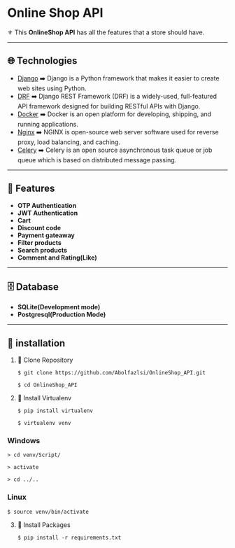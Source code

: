 # Online Shop API

⚜️ This **OnlineShop API** has all the features that a store should have.

---

## 🌐 Technologies

- [Django](https://www.djangoproject.com/) ➡️ Django is a Python framework that makes it easier to create web sites using Python.
- [DRF](https://www.django-rest-framework.org/) ➡️ Django REST Framework (DRF) is a widely-used, full-featured API framework designed for building RESTful APIs with Django.
- [Docker](https://www.docker.com/) ➡️ Docker is an open platform for developing, shipping, and running applications.
- [Nginx](https://nginx.org/) ➡️ NGINX is open-source web server software used for reverse proxy, load balancing, and caching.
- [Celery](https://docs.celeryq.dev/en/stable/) ➡️ Celery is an open source asynchronous task queue or job queue which is based on distributed message passing.

---

## 🚀 Features

- **OTP Authentication**
- **JWT Authentication**
- **Cart**
- **Discount code**
- **Payment gateaway**
- **Filter products**
- **Search products**
- **Comment and Rating(Like)**

---

## 🗄️ Database

- **SQLite(Development mode)**
- **Postgresql(Production Mode)**

---

## 🧩 installation


1. 💠 Clone Repository

   ```
   $ git clone https://github.com/Abolfazlsi/OnlineShop_API.git

   $ cd OnlineShop_API
   ```

2. 💠 Install Virtualenv

   ```
   $ pip install virtualenv

   $ virtualenv venv
   ```

 ### Windows
  
   ```
   > cd venv/Script/

   > activate

   > cd ../..
   ```

### Linux

   ```
   $ source venv/bin/activate
   ```

3. 💠 Install Packages

   ```
   $ pip install -r requirements.txt
   ```

  
  




